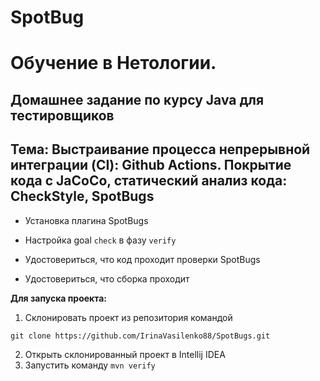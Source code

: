 # SpotBug

# Обучение в Нетологии.

## Домашнее задание по курсу Java для тестировщиков

## Тема: Выстраивание процесса непрерывной интеграции (CI): Github Actions. Покрытие кода с JaCoCo, статический анализ кода: CheckStyle, SpotBugs

- Установка плагина SpotBugs

- Настройка goal ``` check ``` в фазу ``` verify ``` 

- Удостовериться, что код проходит проверки SpotBugs 

- Удостовериться, что сборка проходит


**Для запуска проекта:**
1. Склонировать проект из репозитория командой 

```
git clone https://github.com/IrinaVasilenko88/SpotBugs.git
``` 
2. Открыть склонированный проект в Intellij IDEA
3. Запустить команду ```mvn verify```

